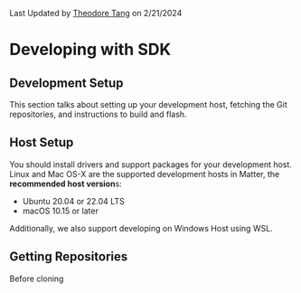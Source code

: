 Last Updated by [Theodore Tang](https://github.com/leunknown) on 2/21/2024

# Developing with SDK

## Development Setup
This section talks about setting up your development host, fetching the Git repositories, and instructions to build and flash.

## Host Setup
You should install drivers and support packages for your development host. Linux and Mac OS-X are the supported development hosts in Matter, the **recommended host version**s:

- Ubuntu 20.04 or 22.04 LTS
- macOS 10.15 or later

Additionally, we also support developing on Windows Host using WSL.

## Getting Repositories
Before cloning 
